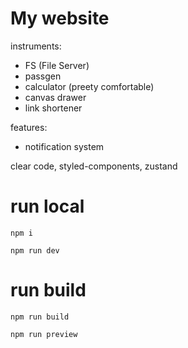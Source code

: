 # My website

instruments:

- FS (File Server)
- passgen
- calculator (preety comfortable)
- canvas drawer
- link shortener

features:

- notification system

clear code, styled-components, zustand

# run local

```
npm i

npm run dev
```

# run build

```
npm run build

npm run preview
```
